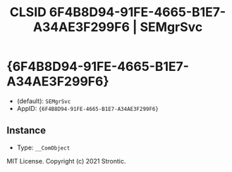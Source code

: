﻿---
title: "CLSID 6F4B8D94-91FE-4665-B1E7-A34AE3F299F6 | SEMgrSvc"
excerpt: What is COM-Object CLSID 6F4B8D94-91FE-4665-B1E7-A34AE3F299F6?
---

# {6F4B8D94-91FE-4665-B1E7-A34AE3F299F6}

* (default): `SEMgrSvc`
* AppID: `{6F4B8D94-91FE-4665-B1E7-A34AE3F299F6}`

## Instance

* Type: `__ComObject`

MIT License. Copyright (c) 2021 Strontic.


